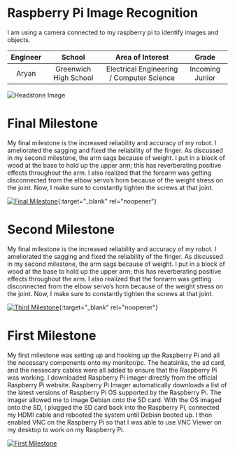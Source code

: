 ﻿# Raspberry Pi Image Recognition
I am using a camera connected to my raspberry pi to identify images and objects.

| **Engineer** | **School** | **Area of Interest** | **Grade** |
|:--:|:--:|:--:|:--:|
| Aryan | Greenwich High School | Electrical Engineering / Computer Science | Incoming Junior

![Headstone Image](https://bluestampengineering.com/wp-content/uploads/2016/05/improve.jpg)
  
# Final Milestone
My final milestone is the increased reliability and accuracy of my robot. I ameliorated the sagging and fixed the reliability of the finger. As discussed in my second milestone, the arm sags because of weight. I put in a block of wood at the base to hold up the upper arm; this has reverberating positive effects throughout the arm. I also realized that the forearm was getting disconnected from the elbow servo’s horn because of the weight stress on the joint. Now, I make sure to constantly tighten the screws at that joint. 

[![Final Milestone](https://res.cloudinary.com/marcomontalbano/image/upload/v1612573869/video_to_markdown/images/youtube--F7M7imOVGug-c05b58ac6eb4c4700831b2b3070cd403.jpg )](https://www.youtube.com/watch?v=F7M7imOVGug&feature=emb_logo "Final Milestone"){:target="_blank" rel="noopener"}

# Second Milestone
My final milestone is the increased reliability and accuracy of my robot. I ameliorated the sagging and fixed the reliability of the finger. As discussed in my second milestone, the arm sags because of weight. I put in a block of wood at the base to hold up the upper arm; this has reverberating positive effects throughout the arm. I also realized that the forearm was getting disconnected from the elbow servo’s horn because of the weight stress on the joint. Now, I make sure to constantly tighten the screws at that joint.

[![Third Milestone](https://res.cloudinary.com/marcomontalbano/image/upload/v1612574014/video_to_markdown/images/youtube--y3VAmNlER5Y-c05b58ac6eb4c4700831b2b3070cd403.jpg)](https://www.youtube.com/watch?v=y3VAmNlER5Y&feature=emb_logo "Second Milestone"){:target="_blank" rel="noopener"}
# First Milestone
  

My first milestone was setting up and hooking up the Raspberry Pi and all the necessary components onto my monitor/pc. The heatsinks, the sd card, and the nessecary cables were all added to ensure that the Raspberry Pi was working. I downloaded Raspberry Pi imager directly from the official Raspberry Pi website. Raspberry Pi Imager automatically downloads a list of the latest versions of Raspberry Pi OS supported by the Raspberry Pi. The imager allowed me to image Debian onto the SD card. With the OS imaged onto the SD, I plugged the SD card back into the Raspberry Pi, connected my HDMI cable and rebooted the system until Debian booted up. I then enabled VNC on the Raspberry Pi so that I was able to use VNC Viewer on my desktop to work on my Raspberry Pi.

[![First Milestone](https://lh3.googleusercontent.com/5avCTbgfz-ARaS0Ay5pTK0z_1zNtMSMP0b2ky9Ai7pp1PeA1lZ8wPslpe5MxpxlLTc2-3gAQ7mvJ5Dro4C7cF50qRDvDWEvFEvJ9uQajllIztQ8xTQSUm6p2-7-gfJdTKtL5wlzcqascCz0oPVfuvt-2g_MtMqyMeMceIZ1ZSQh0FR23L5IsNhuMXmy4CikjmfHYjTg3msu7A2w9mUMAoZHmelBPIcSs5T4SXYXGLa4IO5jqdYonVuOS-DowSG0_qYHFzy3k-y9b8EgFtugBiWw6TxE1nbyqs4bJ069fxbmMCx1S0A597IJOBNC9YZfpfp6QSADMlppH6ULt6GVoefy-t2a4PC_zvZGhcUBS1jsmT9FC9dnxpwAVx2NTD_M87EXNf7ddAWpfR0GOjCqaE4WjOMC5mANLRfVWODi-7kTCwZ1UtA8cmxc_xnB_ysILR3f4M1_T7dxElSJ3c9dXVDnWKpFajnxikiZteozvo1Q1UQCGgOeVHNuS21KoDNl8LGLY0oeBJOVU2tsf0isGHSZ0F8J98ywo42pCBWY7CEOMh8pV1630bbXV1p1QyleOXwsfHV9rXbUBalQb5xmazOHT0oi-qAoTzXSn7AlyNdbzM9WycNIDfOf-g8d0XfvZVLoJPilFu7hBjk0q6y0rcxKS3VrzICgEvflM1KYEuDV4Od1ZhmqLzlTIyjYWjlaODoqfDJAtCh24gzrRbXlsMnfT=w1292-h970-no?authuser=0)](https://www.youtube.com/watch?v=CaCazFBhYKs "First Milestone")
